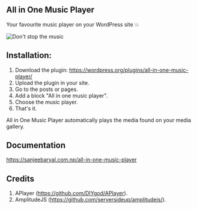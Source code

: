 ## All in One Music Player

Your favourite music player on your WordPress site :boom:

![Don't stop the music](https://i.ibb.co/28rb2Gy/circular-spikes.gif)

## Installation:

1) Download the plugin: https://wordpress.org/plugins/all-in-one-music-player/
2) Upload the plugin in your site.
3) Go to the posts or pages.
4) Add a block "All in one music player".
5) Choose the music player.
6) That's it.

All in One Music Player automatically plays the media found on your media gallery.

## Documentation ##

https://sanjeebaryal.com.np/all-in-one-music-player

## Credits ##

1) APlayer (https://github.com/DIYgod/APlayer).
2) AmplitudeJS (https://github.com/serversideup/amplitudejs/).
